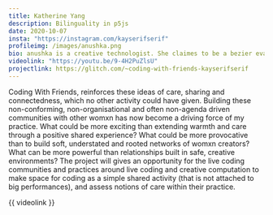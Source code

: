 ```yaml
---
title: Katherine Yang
description: Bilinguality in p5js 
date: 2020-10-07
insta: "https://instagram.com/kayserifserif"
profileimg: /images/anushka.png
bio: anushka is a creative technologist. She claimes to be a bezier evangelist and has made some amazing experiments with shaders, text and code.
videolink: "https://youtu.be/9-4H2PuZlsU"
projectlink: https://glitch.com/~coding-with-friends-kayserifserif
---
```

Coding With Friends, reinforces these ideas of care, sharing and connectedness, which no other activity could have given. Building these non-conforming, non-organisational and often non-agenda driven communities with other womxn has now become a driving force of my practice. What could be more exciting than extending warmth and care through a positive shared experience? What could be more provocative than to build soft, understated and rooted networks of womxn creators? What can be more powerful than relationships built in safe, creative environments? 
The project will gives an opportunity for the live coding communities and practices around live coding and creative computation to make space for coding as a simple shared activity (that is not attached to big performances), and assess notions of care within their practice. 

{{ videolink }}
